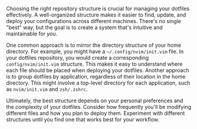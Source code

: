 Choosing the right repository structure is crucial for managing your dotfiles effectively. A well-organized structure makes it easier to find, update, and deploy your configurations across different machines. There's no single "best" way, but the goal is to create a system that's intuitive and maintainable for _you_.

One common approach is to mirror the directory structure of your home directory. For example, you might have a `~/.config/nvim/init.vim` file. In your dotfiles repository, you would create a corresponding `config/nvim/init.vim` structure. This makes it easy to understand where each file should be placed when deploying your dotfiles. Another approach is to group dotfiles by application, regardless of their location in the home directory. This might involve a top-level directory for each application, such as `nvim/init.vim` and `zsh/.zshrc`.

Ultimately, the best structure depends on your personal preferences and the complexity of your dotfiles. Consider how frequently you'll be modifying different files and how you plan to deploy them. Experiment with different structures until you find one that works best for your workflow.